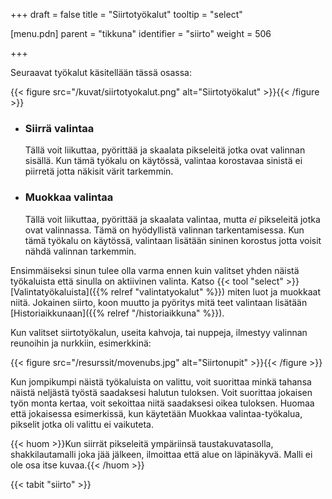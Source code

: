 ﻿+++
draft = false
title = "Siirtotyökalut"
tooltip = "select"

[menu.pdn]
    parent = "tikkuna"
    identifier = "siirto"
    weight = 506

+++

Seuraavat työkalut käsitellään tässä osassa:

{{< figure src="/kuvat/siirtotyokalut.png" alt="Siirtotyökalut" >}}{{< /figure >}}

* ### Siirrä valintaa

    Tällä voit liikuttaa, pyörittää ja skaalata pikseleitä jotka ovat valinnan sisällä. Kun tämä työkalu on käytössä, valintaa korostavaa
    sinistä ei piirretä jotta näkisit värit tarkemmin.

* ### Muokkaa valintaa

    Tällä voit liikuttaa, pyörittää ja skaalata valintaa, mutta *ei* pikseleitä jotka ovat valinnassa. Tämä on hyödyllistä valinnan
    tarkentamisessa. Kun tämä työkalu on käytössä, valintaan lisätään sininen korostus jotta voisit nähdä valinnan tarkemmin.

Ensimmäiseksi sinun tulee olla varma ennen kuin valitset yhden näistä työkaluista että sinulla on aktiivinen valinta. Katso
{{< tool "select" >}}[Valintatyökaluista]({{% relref "valintatyokalut" %}})
miten luot ja muokkaat niitä. Jokainen siirto, koon muutto ja pyöritys mitä teet valintaan lisätään
[Historiaikkunaan]({{% relref "/historiaikkuna" %}}).

Kun valitset siirtotyökalun, useita kahvoja, tai nuppeja, ilmestyy valinnan reunoihin ja nurkkiin, esimerkkinä:

{{< figure src="/resurssit/movenubs.jpg" alt="Siirtonupit" >}}{{< /figure >}}

Kun jompikumpi näistä työkaluista on valittu, voit suorittaa minkä tahansa näistä neljästä työstä saadaksesi halutun tuloksen.
Voit suorittaa jokaisen työn monta kertaa, voit sekoittaa niitä saadaksesi oikea tuloksen. Huomaa että jokaisessa esimerkissä,
kun käytetään Muokkaa valintaa-työkalua, pikselit jotka oli valittu ei vaikuteta.

{{< huom >}}Kun siirrät pikseleitä ympäriinsä taustakuvatasolla, shakkilautamalli joka jää jälkeen, ilmoittaa että alue on läpinäkyvä. Malli ei ole osa itse kuvaa.{{< /huom >}}

{{< tabit "siirto" >}}
